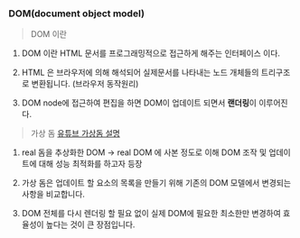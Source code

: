 ### **DOM(document object model)**
> DOM 이란

1. DOM 이란 HTML 문서를 프로그래밍적으로 접근하게 해주는 인터페이스 이다.
2. HTML 은 브라우저에 의해 해석되어 실제문서를 나타내는 노드 개체들의 트리구조로 변환됩니다. (브라우저 동작원리)

3. DOM node에 접근하여 편집을 하면 DOM이 업데이트 되면서 **랜더링**이 이루어진다.

> 가상 돔 [유튜브 가상돔 설명](https://www.youtube.com/watch?v=BYbgopx44vo&t=193s)

1. real 돔을 추상화한 DOM -> real DOM 에 사본 정도로 이해 DOM 조작 및 업데이트에 대해 성능 최적화를 하고자 등장
2. 가상 돔은 업데이트 할 요소의 목록을 만들기 위해 기존의 DOM 모델에서 변경되는 사항을 비교합니다.

3. DOM 전체를 다시 렌더링 할 필요 없이 실제 DOM에 필요한 최소한만 변경하여 효율성이 높다는 것이 큰 장점입니다.

